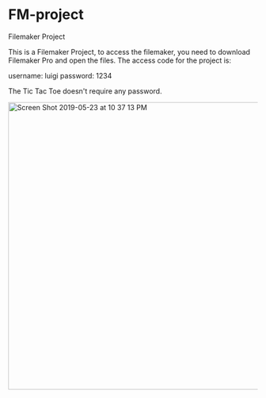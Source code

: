 # FM-project
Filemaker Project

This is a Filemaker Project, to access the filemaker, you need to download Filemaker Pro and open the files. The access code for the project is:

username: luigi
password: 1234

The Tic Tac Toe doesn't require any password. 

<img width="580" alt="Screen Shot 2019-05-23 at 10 37 13 PM" src="https://user-images.githubusercontent.com/10473118/58305014-74903c00-7dab-11e9-8d57-ef9547cbe447.png">

